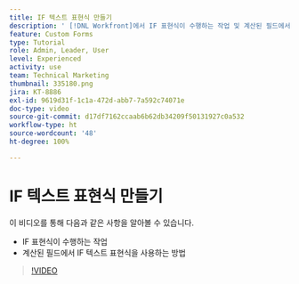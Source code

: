 ```yaml
---
title: IF 텍스트 표현식 만들기
description: ' [!DNL Workfront]에서 IF 표현식이 수행하는 작업 및 계산된 필드에서 이를 사용하는 방법을 알아봅니다.'
feature: Custom Forms
type: Tutorial
role: Admin, Leader, User
level: Experienced
activity: use
team: Technical Marketing
thumbnail: 335180.png
jira: KT-8886
exl-id: 9619d31f-1c1a-472d-abb7-7a592c74071e
doc-type: video
source-git-commit: d17df7162ccaab6b62db34209f50131927c0a532
workflow-type: ht
source-wordcount: '48'
ht-degree: 100%

---
```


# IF 텍스트 표현식 만들기

이 비디오를 통해 다음과 같은 사항을 알아볼 수 있습니다.

* IF 표현식이 수행하는 작업
* 계산된 필드에서 IF 텍스트 표현식을 사용하는 방법

>[!VIDEO](https://video.tv.adobe.com/v/335180/?quality=12&learn=on&enablevpops)
